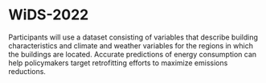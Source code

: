 # WiDS-2022
Participants will use a dataset consisting of variables that describe building characteristics and climate and weather variables for the regions in which the buildings are located. Accurate predictions of energy consumption can help policymakers target retrofitting efforts to maximize emissions reductions.
